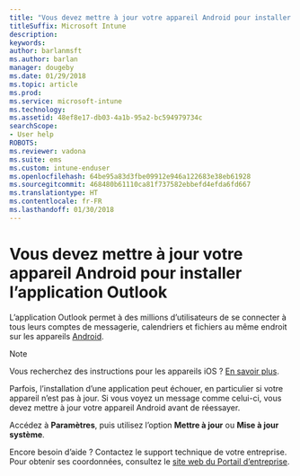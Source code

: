 ```yaml
---
title: "Vous devez mettre à jour votre appareil Android pour installer Outlook | Microsoft Docs"
titleSuffix: Microsoft Intune
description: 
keywords: 
author: barlanmsft
ms.author: barlan
manager: dougeby
ms.date: 01/29/2018
ms.topic: article
ms.prod: 
ms.service: microsoft-intune
ms.technology: 
ms.assetid: 48ef8e17-db03-4a1b-95a2-bc594979734c
searchScope:
- User help
ROBOTS: 
ms.reviewer: vadona
ms.suite: ems
ms.custom: intune-enduser
ms.openlocfilehash: 64be95a83d3fbe09912e946a122683e38eb61928
ms.sourcegitcommit: 468480b61110ca81f737582ebbefd4efda6fd667
ms.translationtype: HT
ms.contentlocale: fr-FR
ms.lasthandoff: 01/30/2018
---
```

# <a name="you-need-to-update-your-android-device-to-install-the-outlook-app"></a>Vous devez mettre à jour votre appareil Android pour installer l’application Outlook

L’application Outlook permet à des millions d’utilisateurs de se connecter à tous leurs comptes de messagerie, calendriers et fichiers au même endroit sur les appareils [Android](https://play.google.com/store/apps/details?id=com.microsoft.office.outlook).

>[!NOTE]
> Vous recherchez des instructions pour les appareils iOS ? [En savoir plus](update-device-outlook-ios.md).

Parfois, l’installation d’une application peut échouer, en particulier si votre appareil n’est pas à jour. Si vous voyez un message comme celui-ci, vous devez mettre à jour votre appareil Android avant de réessayer.

Accédez à **Paramètres**, puis utilisez l’option **Mettre à jour** ou **Mise à jour système**.

Encore besoin d’aide ? Contactez le support technique de votre entreprise. Pour obtenir ses coordonnées, consultez le [site web du Portail d’entreprise](https://portal.manage.microsoft.com#HelpDeskDialog).
